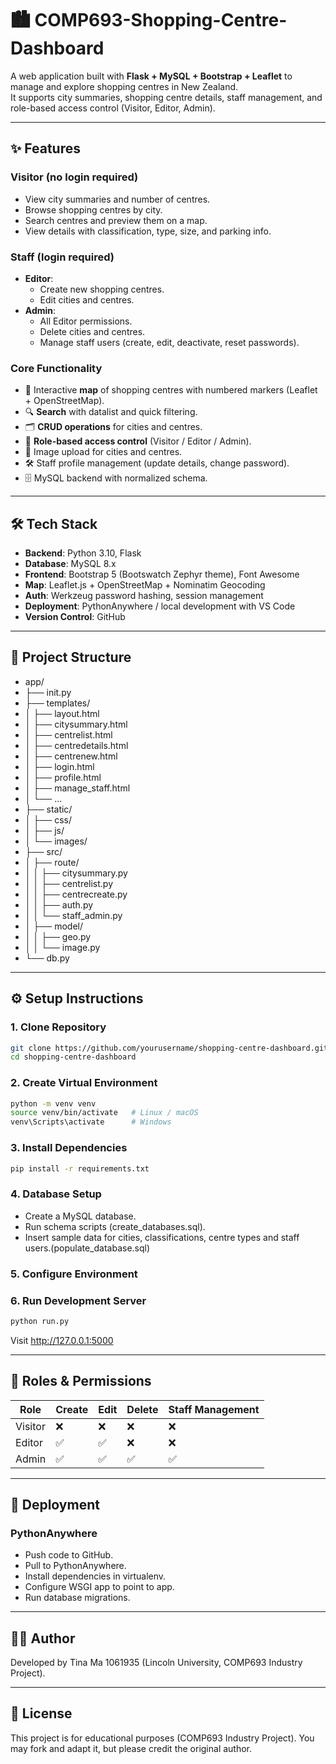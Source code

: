 # 🏙️ COMP693-Shopping-Centre-Dashboard

A web application built with **Flask + MySQL + Bootstrap + Leaflet** to manage and explore shopping centres in New Zealand.  
It supports city summaries, shopping centre details, staff management, and role-based access control (Visitor, Editor, Admin).

---

## ✨ Features

### Visitor (no login required)
- View city summaries and number of centres.
- Browse shopping centres by city.
- Search centres and preview them on a map.
- View details with classification, type, size, and parking info.

### Staff (login required)
- **Editor**:
  - Create new shopping centres.
  - Edit cities and centres.
- **Admin**:
  - All Editor permissions.
  - Delete cities and centres.
  - Manage staff users (create, edit, deactivate, reset passwords).

### Core Functionality
- 📍 Interactive **map** of shopping centres with numbered markers (Leaflet + OpenStreetMap).
- 🔍 **Search** with datalist and quick filtering.
- 🗂️ **CRUD operations** for cities and centres.
- 👥 **Role-based access control** (Visitor / Editor / Admin).
- 📸 Image upload for cities and centres.
- 🛠️ Staff profile management (update details, change password).
- 🗄️ MySQL backend with normalized schema.

---

## 🛠️ Tech Stack

- **Backend**: Python 3.10, Flask
- **Database**: MySQL 8.x
- **Frontend**: Bootstrap 5 (Bootswatch Zephyr theme), Font Awesome
- **Map**: Leaflet.js + OpenStreetMap + Nominatim Geocoding
- **Auth**: Werkzeug password hashing, session management
- **Deployment**: PythonAnywhere / local development with VS Code
- **Version Control**: GitHub

---

## 📂 Project Structure
- app/
- ├── init.py
- ├── templates/
- │ ├── layout.html
- │ ├── citysummary.html
- │ ├── centrelist.html
- │ ├── centredetails.html
- │ ├── centrenew.html
- │ ├── login.html
- │ ├── profile.html
- │ ├── manage_staff.html
- │ └── ...
- ├── static/
- │ ├── css/
- │ ├── js/
- │ └── images/
- ├── src/
- │ ├── route/
- │ │ ├── citysummary.py
- │ │ ├── centrelist.py
- │ │ ├── centrecreate.py
- │ │ ├── auth.py
- │ │ └── staff_admin.py
- │ ├── model/
- │ │ ├── geo.py
- │ │ └── image.py
- └── db.py

---

## ⚙️ Setup Instructions

### 1. Clone Repository
```bash
git clone https://github.com/yourusername/shopping-centre-dashboard.git
cd shopping-centre-dashboard
```
### 2. Create Virtual Environment
```bash
python -m venv venv
source venv/bin/activate   # Linux / macOS
venv\Scripts\activate      # Windows
```
### 3. Install Dependencies
```bash
pip install -r requirements.txt
```
### 4. Database Setup
- Create a MySQL database.
- Run schema scripts (create_databases.sql).
- Insert sample data for cities, classifications, centre types and staff users.(populate_database.sql)
### 5. Configure Environment
### 6. Run Development Server
```bash
python run.py
```
Visit http://127.0.0.1:5000

---

## 🔑 Roles & Permissions
| Role    | Create | Edit | Delete | Staff Management |
| ------- | ------ | ---- | ------ | ---------------- |
| Visitor | ❌      | ❌    | ❌      | ❌                |
| Editor  | ✅      | ✅    | ❌      | ❌                |
| Admin   | ✅      | ✅    | ✅      | ✅                |

---

## 🚀 Deployment
### PythonAnywhere
- Push code to GitHub.
- Pull to PythonAnywhere.
- Install dependencies in virtualenv.
- Configure WSGI app to point to app.
- Run database migrations.

---

## 👩‍💻 Author
Developed by Tina Ma 1061935 (Lincoln University, COMP693 Industry Project).

---

## 📜 License
This project is for educational purposes (COMP693 Industry Project).
You may fork and adapt it, but please credit the original author.


